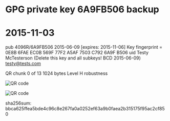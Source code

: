# GPG private key 6A9FB506 backup
# 2015-11-03

pub   4096R/6A9FB506 2015-06-09 [expires: 2015-11-06]
Key fingerprint = 0E8B 6FAE EC0B 569F 77F2  A5AF 7503 C792 6A9F B506
uid                  Testy McTesterson (Delete this key and all subkeys! BCD 2015-06-09) <testy@tests.com>

QR chunk 0 of 13
1024 bytes
Level H robustness

<img src="6A9FB506.key.asca.png" alt="QR code"></image>

![QR code](6A9FB506-key-asca.png "QR code")

sha256sum: bbca625ffea5bde4c96c8e267fa0a0252ef63a9b0faea2b315175f95ac2cf850



